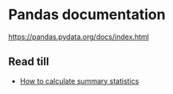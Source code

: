 # Pandas documentation
https://pandas.pydata.org/docs/index.html
## Read till
 - [How to calculate summary statistics](https://pandas.pydata.org/docs/getting_started/intro_tutorials/06_calculate_statistics.html)
